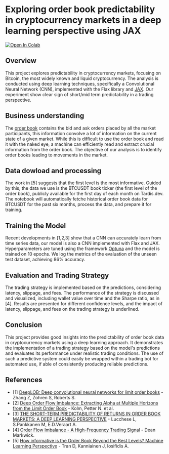 # Exploring order book predictability in cryptocurrency markets in a deep learning perspective using JAX

[![Open In Colab](https://img.shields.io/badge/Open%20in%20Colab-View%20Notebook-blue?logo=google-colab)](https://colab.research.google.com/github/toma-x/exploring-order-book-predictability/blob/main/Exploring-book-predictability.ipynb)

## Overview

This project explores predictability in cryptocurrency markets, focusing on Bitcoin, the most widely known and liquid cryptocurrency. The analysis is conducted using deep learning techniques, specifically a Convolutional Neural Network (CNN), implemented with the Flax library and [JAX](https://jax.readthedocs.io/en/latest/).
Our experiment show clear sign of short/mid term predictability in a trading perspective.

## Business understanding

The [order book](https://www.investopedia.com/terms/o/order-book.asp) contains the bid and ask orders placed by all the market participants, this information convolve a lot of information on the current state of a given market. While this is difficult to use the order book and read it with the naked eye, a machine can efficiently read and extract crucial information from the order book. The objective of our analysis is to identify order books leading to movements in the market.

## Data dowload and processing

The work in [5] suggests that the first level is the most informative.
Guided by this, the data we use is the BTCUSDT book ticker (the first level of the order book), publicly available for the first day of each month on Tardis.dev. 
The notebook will automatically fetche historical order book data for BTCUSDT for the past six months, process the data, and prepare it for training.

## Training the Model

Recent developments in [1,2,3] show that a CNN can accurately learn from time series data, our model is also a CNN implemented with Flax and JAX.
Hyperparameters are tuned using the framework [Optuna](https://optuna.readthedocs.io/en/stable/index.html) and the model is trained on 10 epochs.
We log the metrics of the evaluation of the unseen test dataset, achieving 86% accuracy.


## Evaluation and Trading Strategy
The trading strategy is implemented based on the predictions, considering latency, slippage, and fees. The performance of the strategy is discussed and visualized, including wallet value over time and the Sharpe ratio, as in [4].
Results are presented for different confidence levels, and the impact of latency, slippage, and fees on the trading strategy is underlined.

## Conclusion

This project provides good insights into the predictability of order book data in cryptocurrency markets using a deep learning approach. It demonstrates the implementation of a trading strategy based on the model's predictions and evaluates its performance under realistic trading conditions. The use of such a predictive system could easily be wrapped within a trading bot for automated use, if able of consistently producing reliable predictions.

## References

 - [1] [DeepLOB: Deep convolutional neural networks for limit order books](https://arxiv.org/abs/1808.03668) - Zhang Z, Zohren S, Roberts S.
 - [2] [Deep Order Flow Imbalance: Extracting Alpha at Multiple Horizons from the Limit Order Book](https://papers.ssrn.com/sol3/papers.cfm?abstract_id=3900141) - Kolm, Petter N. et al.
 - [3] [THE SHORT-TERM PREDICTABILITY OF RETURNS IN ORDER BOOK MARKETS: A DEEP LEARNING PERSPECTIVE](https://arxiv.org/pdf/2211.13777.pdf) - Lucchese L, S.Pankkanen M, E.D.Veraart A.
 - [4] [Order Flow Imbalance - A High-Frequency Trading Signal](https://dm13450.github.io/2022/02/02/Order-Flow-Imbalance.html) - Dean Markwick.
 - [5] [How informative is the Order Book Beyond the Best Levels? Machine Learning Perspective](https://arxiv.org/pdf/2203.07922.pdf) - Tran D, Kanniainen J, Iosifidis A.
